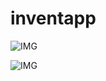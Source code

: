 # inventapp

![IMG](https://i.hizliresim.com/GOpPDK.png)

![IMG](https://i.hizliresim.com/ptrn3p.png)
